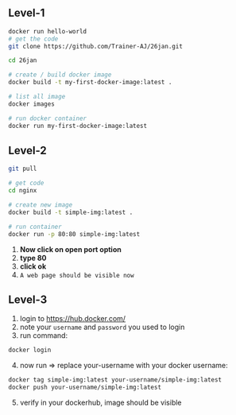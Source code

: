 ## Level-1
```bash
docker run hello-world
# get the code
git clone https://github.com/Trainer-AJ/26jan.git 

cd 26jan

# create / build docker image
docker build -t my-first-docker-image:latest .

# list all image
docker images

# run docker container 
docker run my-first-docker-image:latest

```

## Level-2

```sh
git pull

# get code
cd nginx

# create new image
docker build -t simple-img:latest .

# run container
docker run -p 80:80 simple-img:latest
```

1. **Now click on open port option**
2. **type 80**
3. **click ok**
4. `A web page should be visible now`

## Level-3
1. login to https://hub.docker.com/
2. note your `username` and `password` you used to login
3. run command:
```sh
docker login
```
4. now run => replace your-username with your docker username:
```sh
docker tag simple-img:latest your-username/simple-img:latest
docker push your-username/simple-img:latest
```
5. verify in your dockerhub, image should be visible
